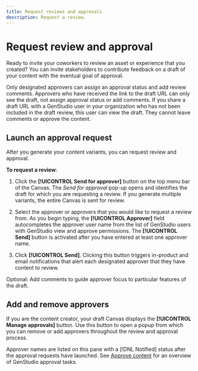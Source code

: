 ```yaml
---
title: Request reviews and approvals
description: Request a review.
---
```


# Request review and approval

Ready to invite your coworkers to review an asset or experience that you created? You can invite stakeholders to contribute feedback on a draft of your content with the eventual goal of approval.

Only designated approvers can assign an approval status and add review comments. Approvers who have received the link to the draft URL can only see the draft, not assign approval status or add comments. If you share a draft URL with a GenStudio user in your organization who has not been included in the draft review, this user can view the draft. They cannot leave comments or approve the content.

## Launch an approval request

After you generate your content variants, you can request review and approval. 

**To request a review**:

1. Click the **[!UICONTROL Send for approver]** button on the top menu bar of the Canvas. The _Send for approval_ pop-up opens and identifies the draft for which you are requesting a review. If you generate multiple variants, the entire Canvas is sent for review.

1. Select the approver or approvers that you would like to request a review from. As you begin typing, the **[!UICONTROL Approver]** field autocompletes the approver user name from the list of GenStudio users with GenStudio view and approve permissions. The **[!UICONTROL Send]** button is activated after you have entered at least one approver name.

1. Click **[!UICONTROL Send]**. Clicking this button triggers in-product and email notifications that alert each designated approver that they have content to review.

Optional: Add comments to guide approver focus to particular features of the draft.

## Add and remove approvers

If you are the content creator, your draft Canvas displays the **[!UICONTROL Manage approvals]** button. Use this button to open a popup from which you can remove or add approvers throughout the review and approval process.

Approver names are listed on this pane with a [!DNL Notified] status after the approval requests have launched. See [Approve content](./approve-content.md) for an overview of GenStudio approval tasks.



